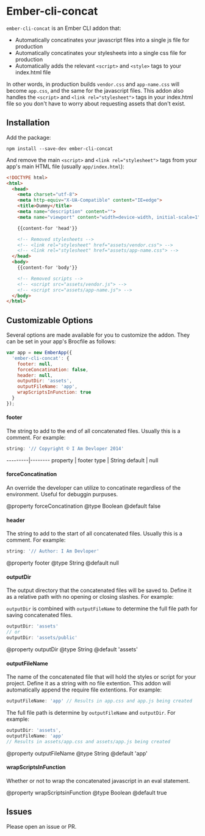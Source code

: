# Ember-cli-concat

`ember-cli-concat` is an Ember CLI addon that:
- Automatically concatinates your javascript files into a single js file for production
- Automatically concatinates your stylesheets into a single css file for production
- Automatically adds the relevant `<script>` and `<style>` tags to your index.html file

In other words, in production builds `vendor.css` and `app-name.css` will become `app.css`, and the same for the javascript files. This addon also handles the `<script>` and `<link rel="stylesheet">` tags in your index.html file so you don't have to worry about requesting assets that don't exist.

## Installation

Add the package:

```
npm install --save-dev ember-cli-concat
```

And remove the main `<script>` and `<link rel="stylesheet">` tags from your app's main HTML file (usually `app/index.html`):

```html
<!DOCTYPE html>
<html>
  <head>
    <meta charset="utf-8">
    <meta http-equiv="X-UA-Compatible" content="IE=edge">
    <title>Dummy</title>
    <meta name="description" content="">
    <meta name="viewport" content="width=device-width, initial-scale=1">

    {{content-for 'head'}}

    <!-- Removed stylesheets -->
    <!-- <link rel="stylesheet" href="assets/vendor.css"> -->
    <!-- <link rel="stylesheet" href="assets/app-name.css"> -->
  </head>
  <body>
    {{content-for 'body'}}

    <!-- Removed scripts -->
    <!-- <script src="assets/vendor.js"> -->
    <!-- <script src="assets/app-name.js"> -->
  </body>
</html>

```

## Customizable Options

Several options are made available for you to customize the addon. They can be set in your app's Brocfile as follows:

```js
var app = new EmberApp({
  'ember-cli-concat': {
    footer: null,
    forceConcatination: false,
    header: null,
    outputDir: 'assets',
    outputFileName: 'app',
    wrapScriptsInFunction: true
  }
});
```

#### footer

The string to add to the end of all concatenated files. Usually this is a comment. For example:

```js
string: '// Copyright © I Am Devloper 2014'
```

---------|--------
property | footer
type     | String
default  | null


#### forceConcatination

An override the developer can utilize to concatinate regardless of the environment. Useful for debuggin purpuses.

@property forceConcatination
@type Boolean
@default false


#### header

The string to add to the start of all concatenated files. Usually this is a comment. For example:

```js
string: '// Author: I Am Devloper'
```

@property footer
@type String
@default null


#### outputDir

The output directory that the concatenated files will be saved to. Define it as a relative path with no opening or closing slashes. For example:

`outputDir` is combined with `outputFileName` to determine the full file path for saving concatenated files.

```js
outputDir: 'assets'
// or
outputDir: 'assets/public'
```

@property outputDir
@type String
@default 'assets'


#### outputFileName

The name of the concatenated file that will hold the styles or script for your project. Define it as a string with no file extention. This addon will automatically append the require file extentions. For example:

```js
outputFileName: 'app' // Results in app.css and app.js being created
```

The full file path is determine by `outputFileName` and `outputDir`. For example:

```js
outputDir: 'assets',
outputFileName: 'app'
// Results in assets/app.css and assets/app.js being created
```

@property outputFileName
@type String
@default 'app'


#### wrapScriptsInFunction

Whether or not to wrap the concatenated javascript in an eval statement.

@property wrapScriptsinFunction
@type Boolean
@default true


## Issues

Please open an issue or PR.
